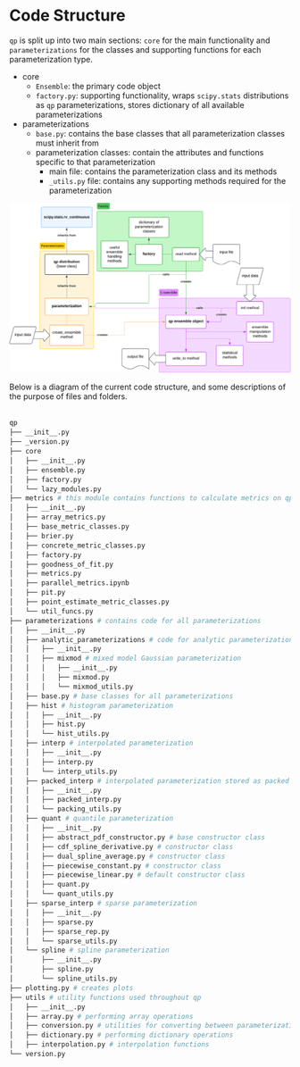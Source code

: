 # Code Structure

`qp` is split up into two main sections: `core` for the main functionality and `parameterizations` for the classes and supporting functions for each parameterization type.

- core
  - `Ensemble`: the primary code object
  - `factory.py`: supporting functionality, wraps `scipy.stats` distributions as `qp` parameterizations, stores dictionary of all available parameterizations
- parameterizations
  - `base.py`: contains the base classes that all parameterization classes must inherit from
  - parameterization classes: contain the attributes and functions specific to that parameterization
    - main file: contains the parameterization class and its methods
    - `_utils.py` file: contains any supporting methods required for the parameterization

![qp-code-structure](../assets/qp-model-diagram.svg)

Below is a diagram of the current code structure, and some descriptions of the purpose of files and folders.

```bash

qp
├── __init__.py
├── _version.py
├── core
│   ├── __init__.py
│   ├── ensemble.py
│   ├── factory.py
│   └── lazy_modules.py
├── metrics # this module contains functions to calculate metrics on qp objects
│   ├── __init__.py
│   ├── array_metrics.py
│   ├── base_metric_classes.py
│   ├── brier.py
│   ├── concrete_metric_classes.py
│   ├── factory.py
│   ├── goodness_of_fit.py
│   ├── metrics.py
│   ├── parallel_metrics.ipynb
│   ├── pit.py
│   ├── point_estimate_metric_classes.py
│   └── util_funcs.py
├── parameterizations # contains code for all parameterizations
│   ├── __init__.py
│   ├── analytic_parameterizations # code for analytic parameterizations
│   │   ├── __init__.py
│   │   ├── mixmod # mixed model Gaussian parameterization
│   │   │   ├── __init__.py
│   │   │   ├── mixmod.py
│   │   │   └── mixmod_utils.py
│   ├── base.py # base classes for all parameterizations
│   ├── hist # histogram parameterization
│   │   ├── __init__.py
│   │   ├── hist.py
│   │   └── hist_utils.py
│   ├── interp # interpolated parameterization
│   │   ├── __init__.py
│   │   ├── interp.py
│   │   └── interp_utils.py
│   ├── packed_interp # interpolated parameterization stored as packed integers
│   │   ├── __init__.py
│   │   ├── packed_interp.py
│   │   └── packing_utils.py
│   ├── quant # quantile parameterization
│   │   ├── __init__.py
│   │   ├── abstract_pdf_constructor.py # base constructor class
│   │   ├── cdf_spline_derivative.py # constructor class
│   │   ├── dual_spline_average.py # constructor class
│   │   ├── piecewise_constant.py # constructor class
│   │   ├── piecewise_linear.py # default constructor class
│   │   ├── quant.py
│   │   └── quant_utils.py
│   ├── sparse_interp # sparse parameterization
│   │   ├── __init__.py
│   │   ├── sparse.py
│   │   ├── sparse_rep.py
│   │   └── sparse_utils.py
│   └── spline # spline parameterization
│       ├── __init__.py
│       ├── spline.py
│       └── spline_utils.py
├── plotting.py # creates plots
├── utils # utility functions used throughout qp
│   ├── __init__.py
│   ├── array.py # performing array operations
│   ├── conversion.py # utilities for converting between parameterizations and unused functions
│   ├── dictionary.py # performing dictionary operations
│   ├── interpolation.py # interpolation functions
└── version.py

```

